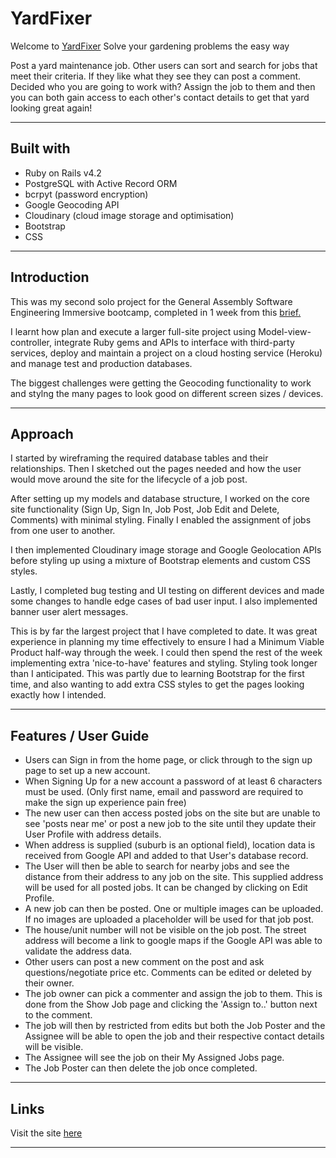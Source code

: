# YardFixer

Welcome to [YardFixer](https://task-poster1.herokuapp.com/login)
Solve your gardening problems the easy way

Post a yard maintenance job. Other users can sort and search for jobs that meet their criteria. If they like what they see they can post a comment. Decided who you are going to work with? Assign the job to them and then you can both gain access to each other's contact details to get that yard looking great again!

---------------------------------------------------------------

## Built with

* Ruby on Rails v4.2
* PostgreSQL with Active Record ORM
* bcrpyt (password encryption)
* Google Geocoding API 
* Cloudinary (cloud image storage and optimisation)
* Bootstrap
* CSS


---------------------------------------------------------------
## Introduction

This was my second solo project for the General Assembly Software Engineering Immersive bootcamp, completed in 1 week from this [brief.](https://gist.github.com/wofockham/42880541c94121516109) 

I learnt how plan and execute a larger full-site project using Model-view-controller, integrate Ruby gems and APIs to interface with third-party services, deploy and maintain a project on a cloud hosting service (Heroku) and manage test and production databases.

The biggest challenges were getting the Geocoding functionality to work and stylng the many pages to look good on different screen sizes / devices.

---------------------------------------------------------------

## Approach

I started by wireframing the required database tables and their relationships. Then I sketched out the pages needed and how the user would move around the site for the lifecycle of a job post. 

After setting up my models and database structure, I worked on the core site functionality (Sign Up, Sign In, Job Post, Job Edit and Delete, Comments) with minimal styling. Finally I enabled the assignment of jobs from one user to another.

I then implemented Cloudinary image storage and Google Geolocation APIs before styling up using a mixture of Bootstrap elements and custom CSS styles.

Lastly, I completed bug testing and UI testing on different devices and made some changes to handle edge cases of bad user input. I also implemented banner user alert messages.

This is by far the largest project that I have completed to date. It was great experience in planning my time effectively to ensure I had a Minimum Viable Product half-way through the week. I could then spend the rest of the week implementing extra 'nice-to-have' features and styling. Styling took longer than I anticipated. This was partly due to learning Bootstrap for the first time, and also wanting to add extra CSS styles to get the pages looking exactly how I intended.

---------------------------------------------------------------

## Features / User Guide

*  Users can Sign in from the home page, or click through to the sign up page to set up a new account. 
*  When Signing Up for a new account a password of at least 6 characters must be used. (Only first name, email and password are required to make the sign up experience pain free)
*  The new user can then access posted jobs on the site but are unable to see 'posts near me' or post a new job to the site until they update their User Profile with address details.
*  When address is supplied (suburb is an optional field), location data is received from Google API and added to that User's database record. 
*  The User will then be able to search for nearby jobs and see the distance from their address to any job on the site. This supplied address will be used for all posted jobs. It can be changed by clicking on Edit Profile.
* A new job can then be posted. One or multiple images can be uploaded. If no images are uploaded a placeholder will be used for that job post.
*  The house/unit number will not be visible on the job post. The street address will become a link to google maps if the Google API was able to validate the address data.
* Other users can post a new comment on the post and ask questions/negotiate price etc. Comments can be edited or deleted by their owner.
* The job owner can pick a commenter and assign the job to them. This is done from the Show Job page and clicking the 'Assign to..' button next to the comment.
* The job will then by restricted from edits but both the Job Poster and the Assignee will be able to open the job and their respective contact details will be visible.
* The Assignee will see the job on their My Assigned Jobs page.
* The Job Poster can then delete the job once completed.


---------------------------------------------------------------

## Links

Visit the site [here](https://task-poster1.herokuapp.com/login)

---------------------------------------------------------------


